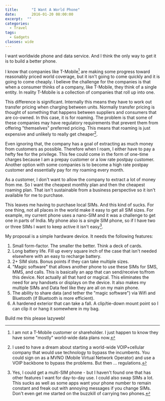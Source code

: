 ```yaml
---
title:      "I Want A World Phone"
date:       2016-01-20 08:00:00
excerpt:  ""
categories:
  - Travel
tags:
  - Gadgets
classes: wide
---
```


I want worldwide phone and data service.  And I think the only way to get it is to build a better phone.

I know that companies like T-Mobile[^1] are making some progress toward reasonably priced world coverage, but it isn't going to come quickly and it is going to come cheaply.  I believe the challenge for the companies is that when a consumer thinks of a company, like T-Mobile, they think of a single entity.  In reality T-Mobile is a collection of companies that roll up into one.

This difference is significant.  Internally this means they have to work out transfer pricing when charging between units.  Normally transfer pricing is thought of something that happens between suppliers and consumers that are co-owned.  In this case, it is for roaming.  The problem is that some of these companies may have regulatory requirements that prevent them from offering "themselves" preferred pricing.  This means that roaming is just expensive and unlikely to really get cheaper[^2].

Even ignoring that, the company has a goal of extracting as much money from customers as possible.  Therefore when I roam, I either have to pay a hefty fee for the privilege.  This fee could come in the form of one-time charges because I am a prepay customer or a low rate postpay customer.  Another option with some companies is to become a high rate postpay customer and essentially pay for my roaming every month.

As a customer, I don't want to allow the company to extract a lot of money from me.  So I want the cheapest monthly plan and then the cheapest roaming plan. That isn't sustainable from a business perspective so it isn't available for me to purchase.

This leaves me having to purchase local SIMs.  And this kind of sucks.  For one thing, not all places in the world make it easy to get all SIM sizes.  For example, my current phone uses a nano-SIM and it was a challenge to get one in parts of India.  My phone also is a single SIM phone, so if I have two or three SIMs I want to keep active it isn't easy[^3].

My proposal is a simple hardware device.  It needs the following features:

1. Small form-factor.  The smaller the better.  Think a deck of cards.
2. Long battery life.  Fill up every square inch of the case that isn't needed elsewhere with an easy to recharge battery.
3. 2+ SIM slots.  Bonus points if they can take multiple sizes.
4. "Magic software" that allows another phone to use these SIMs for SMS, MMS, and calls.  This is basically an app that can send/receive to/from this device.  Not actually all that hard or magical.  This eliminates the need for any handsets or displays on the device.  It also makes my multiple SIMs and Data feel like they are all on my main phone.
5. The ability to share data (and tether the "magic software") via Wifi and Bluetooth (if Bluetooth is more efficient).
6. A hardened exterior that can take a fall.  A clip/tie-down mount point so I can clip it or hang it somewhere in my bag.

Build me this please lazyweb!

[^1]: I am not a T-Mobile customer or shareholder.  I just happen to know they have some "mostly" world-wide data plans now.

[^2]: I used to have a dream about starting a world-wide VOIP+cellular company that would use technology to bypass the incumbents.  You could sign on as a MVNO (Mobile Virtual Network Operator) and use a VOIP backbone to bypass the problems.  But then ... regulations.

[^3]: Yes, I could get a multi-SIM phone - but I haven't found one that has other features I want for day-to-day use.  I could also swap SIMs a lot.  This sucks as well as some apps want your phone number to remain constant and freak out with annoying messages if you change SIMs.  Don't even get me started on the buzzkill of carrying two phones.
